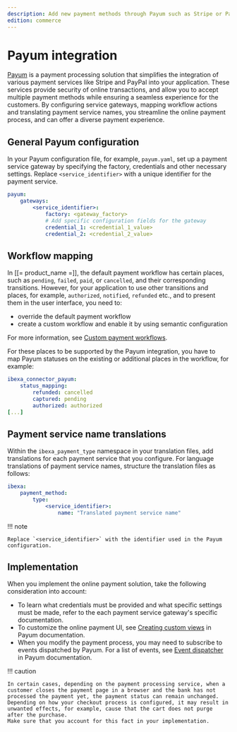```yaml
---
description: Add new payment methods through Payum such as Stripe or PayPal.
edition: commerce
---
```


# Payum integration

[Payum](https://payum.gitbook.io/payum/) is a payment processing solution that simplifies the integration of various payment services like Stripe and PayPal into your application.
These services provide security of online transactions, and allow you to accept multiple payment methods while ensuring a seamless experience for the customers.
By configuring service gateways, mapping workflow actions and translating payment service names, you streamline the online payment process, and can offer a diverse payment experience.

## General Payum configuration

In your Payum configuration file, for example, `payum.yaml`, set up a payment service gateway by specifying the factory, credentials and other necessary settings.
Replace `<service_identifier>` with a unique identifier for the payment service.

```yaml
payum:
    gateways:
        <service_identifier>:
            factory: <gateway_factory>
            # Add specific configuration fields for the gateway
            credential_1: <credential_1_value>
            credential_2: <credential_2_value>
```

## Workflow mapping

In [[= product_name =]], the default payment workflow has certain places, such as `pending`, `failed`, `paid`, or `cancelled`, and their corresponding transitions.
However, for your application to use other transitions and places, for example, `authorized`, `notified`, `refunded` etc., and to present them in the user interface, you need to:
- override the default payment workflow
- create a custom workflow and enable it by using semantic configuration

For more information, see [Custom payment workflows](configure_payment.md#custom-payment-workflows).

For these places to be supported by the Payum integration, you have to map Payum statuses on the existing or additional places in the workflow, for example:

```yaml
ibexa_connector_payum:
    status_mapping:
        refunded: cancelled
        captured: pending
        authorized: authorized
[...]
```

## Payment service name translations

Within the `ibexa_payment_type` namespace in your translation files, add translations for each payment service that you configure.
For language translations of payment service names, structure the translation files as follows:

```yaml
ibexa:
    payment_method:
        type:
            <service_identifier>:
                name: "Translated payment service name"

```

!!! note

    Replace `<service_identifier>` with the identifier used in the Payum configuration.

## Implementation

When you implement the online payment solution, take the following consideration into account:

- To learn what credentials must be provided and what specific settings must be made, refer to the each payment service gateway's specific documentation.
- To customize the online payment UI, see [Creating custom views](https://github.com/Payum/Payum/blob/master/docs/symfony/custom-payment-page.md) in Payum documentation.
- When you modify the payment process, you may need to subscribe to events dispatched by Payum.
For a list of events, see [Event dispatcher](https://github.com/Payum/Payum/blob/master/docs/event-dispatcher.md) in Payum documentation.


!!! caution

    In certain cases, depending on the payment processing service, when a customer closes the payment page in a browser and the bank has not processed the payment yet, the payment status can remain unchanged.
    Depending on how your checkout process is configured, it may result in unwanted effects, for example, cause that the cart does not purge after the purchase.
    Make sure that you account for this fact in your implementation.
